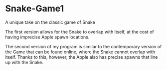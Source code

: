 # Snake-Game1
A unique take on the classic game of Snake

The first version allows for the Snake to overlap with itself, at the cost of having imprecise Apple spawn locations.

The second version of my program is similar to the contemporary version of the Game that can be found online, where the Snake cannot overlap with itself. Thanks to this, however, the Apple also has precise spawns that line up with the Snake.
